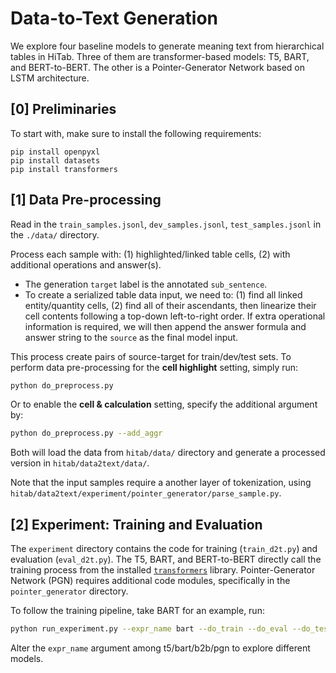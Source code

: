 # Data-to-Text Generation 

We explore four baseline models to generate meaning text from hierarchical tables in HiTab. 
Three of them are transformer-based models: T5, BART, and BERT-to-BERT. The other is a Pointer-Generator Network based on LSTM architecture. 

## [0] Preliminaries 
To start with, make sure to install the following requirements: 
```
pip install openpyxl
pip install datasets 
pip install transformers 
```


## [1] Data Pre-processing 
Read in the `train_samples.jsonl`, `dev_samples.jsonl`, `test_samples.jsonl` in the `./data/` directory. 

Process each sample with: (1) highlighted/linked table cells, (2) with additional operations and answer(s). 
- The generation `target` label is the annotated `sub_sentence`. 
- To create a serialized table data input, we need to: (1) find all linked entity/quantity cells, (2) find all of their ascendants, then linearize their cell contents following a top-down left-to-right order. If extra operational information is required, we will then append the answer formula and answer string to the `source` as the final model input. 

This process create pairs of source-target for train/dev/test sets. 
To perform data pre-processing for the **cell highlight** setting, simply run: 
```bash
python do_preprocess.py
```
Or to enable the **cell & calculation** setting, specify the additional argument by: 
```bash
python do_preprocess.py --add_aggr 
```
Both will load the data from `hitab/data/` directory and generate a processed version in `hitab/data2text/data/`.

Note that the input samples require a another layer of tokenization, using `hitab/data2text/experiment/pointer_generator/parse_sample.py`. 


## [2] Experiment: Training and Evaluation 

The `experiment` directory contains the code for training (`train_d2t.py`) and evaluation (`eval_d2t.py`).
The T5, BART, and BERT-to-BERT directly call the training process from the installed [`transformers`](https://github.com/huggingface/transformers) library. 
Pointer-Generator Network (PGN) requires additional code modules, specifically in the `pointer_generator` directory. 

To follow the training pipeline, take BART for an example, run: 
```bash
python run_experiment.py --expr_name bart --do_train --do_eval --do_test 
```
Alter the `expr_name` argument among t5/bart/b2b/pgn to explore different models. 